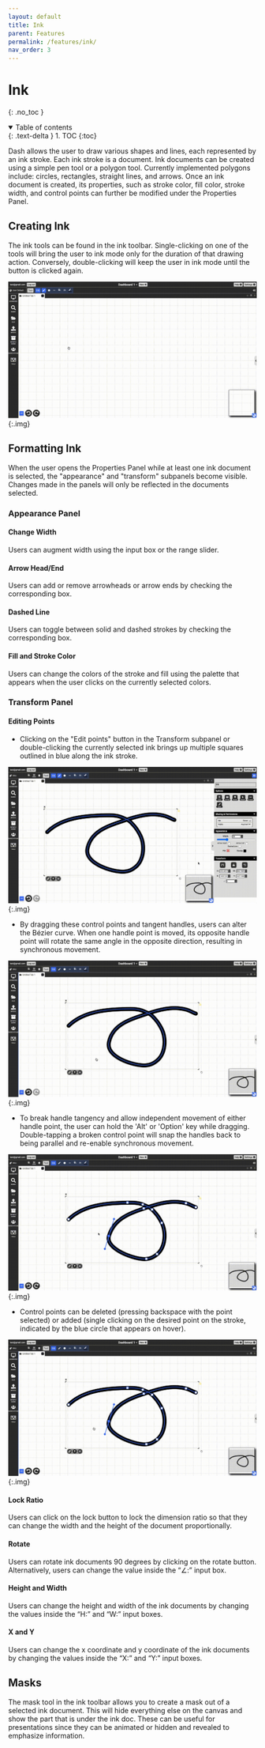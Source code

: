 ```yaml
---
layout: default
title: Ink
parent: Features
permalink: /features/ink/
nav_order: 3
---
```


# Ink
{: .no_toc }

<details open markdown="block">
  <summary>
    Table of contents
  </summary>
  {: .text-delta }
1. TOC
{:toc}
</details>

Dash allows the user to draw various shapes and lines, each represented by an ink stroke. Each ink stroke is a document. Ink documents can be created using a simple pen tool or a polygon tool. Currently implemented polygons include: circles, rectangles, straight lines, and arrows. Once an ink document is created, its properties, such as stroke color, fill color, stroke width, and control points can further be modified under the Properties Panel.

## Creating Ink 

The ink tools can be found in the ink toolbar. Single-clicking on one of the tools will bring the user to ink mode only for the duration of that drawing action. Conversely, double-clicking will keep the user in ink mode until the button is clicked again.

![](../../assets/gifs/features/inkdraw.gif){:.img}

## Formatting Ink

When the user opens the Properties Panel while at least one ink document is selected, the "appearance" and "transform" subpanels become visible. Changes made in the panels will only be reflected in the documents selected.

### Appearance Panel

#### Change Width
Users can augment width using the input box or the range slider.
#### Arrow Head/End 
Users can add or remove arrowheads or arrow ends by checking the corresponding box.
#### Dashed Line 
Users can toggle between solid and dashed strokes by checking the corresponding box.
#### Fill and Stroke Color
Users can change the colors of the stroke and fill using the palette that appears when the user clicks on the currently selected colors.

### Transform Panel

#### Editing Points
- Clicking on the "Edit points" button in the Transform subpanel or double-clicking the currently selected ink brings up multiple squares outlined in blue along the ink stroke. 

![](../../assets/gifs/features/inkedit0.gif){:.img}

- By dragging these control points and tangent handles, users can alter the Bézier curve. When one handle point is moved, its opposite handle point will rotate the same angle in the opposite direction, resulting in synchronous movement. 

![](../../assets/gifs/features/inkedit1.gif){:.img}

- To break handle tangency and allow independent movement of either handle point, the user can hold the 'Alt' or 'Option' key while dragging. Double-tapping a broken control point will snap the handles back to being parallel and re-enable synchronous movement.

![](../../assets/gifs/features/inkedit2.gif){:.img}

- Control points can be deleted (pressing backspace with the point selected) or added (single clicking on the desired point on the stroke, indicated by the blue circle that appears on hover).

![](../../assets/gifs/features/inkedit3.gif){:.img}

#### Lock Ratio
Users can click on the lock button to lock the dimension ratio so that they can change the width and the height of the document proportionally.
#### Rotate
Users can rotate ink documents 90 degrees by clicking on the rotate button. Alternatively, users can change the value inside the “∠:” input box.
#### Height and Width
Users can change the height and width of the ink documents by changing the values inside the  “H:” and “W:” input boxes.
#### X and Y
Users can change the x coordinate and y coordinate of the ink documents by changing the values inside the “X:” and “Y:” input boxes.

## Masks

The mask tool in the ink toolbar allows you to create a mask out of a selected ink document. This will hide everything else on the canvas and show the part that is under the ink doc. These can be useful for presentations since they can be animated or hidden and revealed to emphasize information.